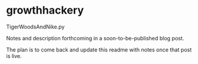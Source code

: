 growthhackery
=============
TigerWoodsAndNike.py

Notes and description forthcoming in a soon-to-be-published blog post. 

The plan is to come back and update this readme with notes once that post is live.